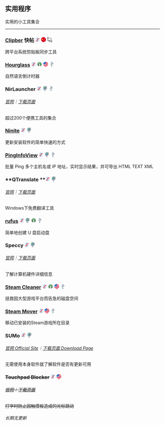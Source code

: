 ## 实用程序

实用的小工具集合

---

### [Clipber](http://clipber.com/clipber/) 快帖 ![](/assets/图片2.png) ![](/assets/china.png) ![](/assets/multi_platform.png)

跨平台系统剪贴板同步工具

### [Hourglass](https://chris.dziemborowicz.com/apps/hourglass/) ![](/assets/图片2.png) ![](/assets/open-source-icon.png) ![](/assets/united-states.png) ![](/assets/usb.png)

自然语言倒计时器

### NirLauncher ![](/assets/图片2.png) ![](/assets/earth-globe.png) ![](/assets/usb.png)

###### [官网](http://launcher.nirsoft.net/)｜[下载页面](http://launcher.nirsoft.net/downloads/index.html)

超过200个便携工具的集合

### [Ninite](https://ninite.com/) ![](/assets/图片2.png) ![](/assets/earth-globe.png)

更新安装软件的简单快速的方式

### [PingInfoView](http://www.nirsoft.net/utils/multiple_ping_tool.html) ![](/assets/图片2.png) ![](/assets/earth-globe.png) ![](/assets/usb.png)

批量 Ping 多个主机名或 IP 地址，实时显示结果，并可导出 HTML TEXT XML

### **QTranslate **![](/assets/图片2.png) ![](/assets/earth-globe.png)

###### [官网](https://quest-app.appspot.com/)｜[下载页面](https://quest-app.appspot.com/download)

Windows下免费翻译工具

### [rufus](http://rufus.akeo.ie/) ![](/assets/图片2.png) ![](/assets/earth-globe.png) ![](/assets/open-source-icon.png) ![](/assets/usb.png)

简单地创建 U 盘启动盘

### Speccy ![](/assets/图片2.png) ![](/assets/earth-globe.png)

###### [官网](https://www.piriform.com/speccy)｜[下载页面](https://www.piriform.com/speccy/download/standard)

了解计算机硬件详细信息

### [Steam Cleaner](https://github.com/Codeusa/SteamCleaner) ![](/assets/图片2.png) ![](/assets/open-source-icon.png) ![](/assets/united-states.png) ![](/assets/usb.png)

拯救因大型游戏平台而告急的磁盘空间

### [Steam Mover](http://www.traynier.com/software/steammover) ![](/assets/图片2.png) ![](/assets/united-states.png) ![](/assets/usb.png)

移动已安装的Steam游戏所在目录

### SUMo ![](/assets/图片2.png) ![](/assets/earth-globe.png)

###### [官网 Official Site](http://www.kcsoftwares.com/?sumo)｜[下载页面 Download Page](http://www.kcsoftwares.com/?download)

无需使用本身软件就了解软件是否有更新可用

### ~~Touchpad Blocker~~ ![](/assets/图片2.png) ![](/assets/united-states.png)

###### [~~官网~~](http://touchpad-blocker.com/)~~｜~~[~~下载页面~~](http://touchpad-blocker.com/download/)

~~打字时防止因触摸板造成的光标跳动~~

###### 长期无更新



